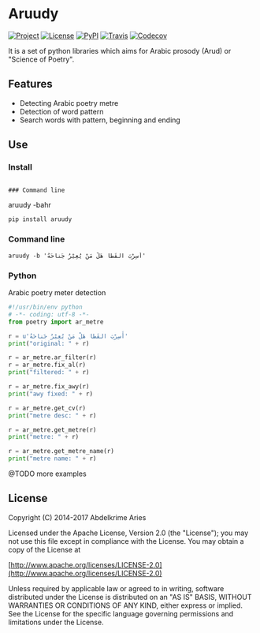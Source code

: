 # Aruudy

[![Project](https://img.shields.io/badge/Project-Aruudy-0BDA51.svg?style=plastic)](http://ararud.sourceforge.net)
[![License](https://img.shields.io/badge/License-Apache_2-0BDA51.svg?style=plastic)](http://www.apache.org/licenses/LICENSE-2.0)
[![PyPI](https://img.shields.io/pypi/v/aruudy.svg?style=plastic)](https://pypi.python.org/pypi/aruudy)
[![Travis](https://img.shields.io/travis/kariminf/aruudy.svg?style=plastic)](https://travis-ci.org/kariminf/pytransliteration)
[![Codecov](https://img.shields.io/codecov/c/github/kariminf/aruudy.svg?style=plastic)](https://codecov.io/gh/kariminf/aruudy)

It is a set of python libraries which aims for Arabic prosody (Arud) or "Science of Poetry".

## Features
* Detecting Arabic poetry metre
* Detection of word pattern
* Search words with pattern, beginning and ending


## Use

### Install

```

### Command line

```
aruudy -bahr
```
pip install aruudy
```

### Command line

```
aruudy -b 'أَسِرْبَ القَطا هَلْ مَنْ يُعِيْرُ جَناحَهُ'
```

### Python

Arabic poetry meter detection

```python
#!/usr/bin/env python
# -*- coding: utf-8 -*-
from poetry import ar_metre

r = u'أَسِرْبَ القَطا هَلْ مَنْ يُعِيْرُ جَناحَهُ'
print("original: " + r)

r = ar_metre.ar_filter(r)
r = ar_metre.fix_al(r)
print("filtered: " + r)

r = ar_metre.fix_awy(r)
print("awy fixed: " + r)

r = ar_metre.get_cv(r)
print("metre desc: " + r)

r = ar_metre.get_metre(r)
print("metre: " + r)

r = ar_metre.get_metre_name(r)
print("metre name: " + r)
```

@TODO more examples

## License
Copyright (C) 2014-2017 Abdelkrime Aries

Licensed under the Apache License, Version 2.0 (the "License");
you may not use this file except in compliance with the License.
You may obtain a copy of the License at

[http://www.apache.org/licenses/LICENSE-2.0](http://www.apache.org/licenses/LICENSE-2.0)

Unless required by applicable law or agreed to in writing, software
distributed under the License is distributed on an "AS IS" BASIS,
WITHOUT WARRANTIES OR CONDITIONS OF ANY KIND, either express or implied.
See the License for the specific language governing permissions and
limitations under the License.
